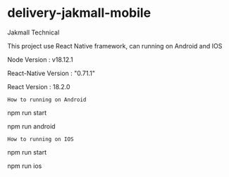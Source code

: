 # delivery-jakmall-mobile

Jakmall Technical

This project use React Native framework, can running on Android and IOS

Node Version : v18.12.1

React-Native Version : "0.71.1"

React Version : 18.2.0

``` How to running on Android ```

npm run start

npm run android

``` How to running on IOS ```

npm run start

npm run ios
